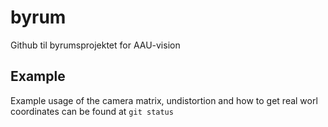 # byrum
Github til byrumsprojektet for AAU-vision


## Example
Example usage of the camera matrix, undistortion and how to get real worl coordinates can be found at `git status`
